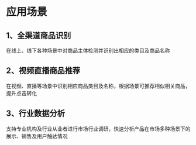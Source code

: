 # 应用场景

## 1、全渠道商品识别
在线上、线下各种场景中对商品主体检测并识别出相应的类目及商品名称

## 2、视频直播商品推荐
在视频、直播等场景中识别相应商品类目及名称，根据场景可推荐相似相关商品，提升点击转化

## 3、行业数据分析
支持专业机构及行业从业者进行市场行业调研，快速分析产品在市场多种场景下的展示、销售及用户触达情况